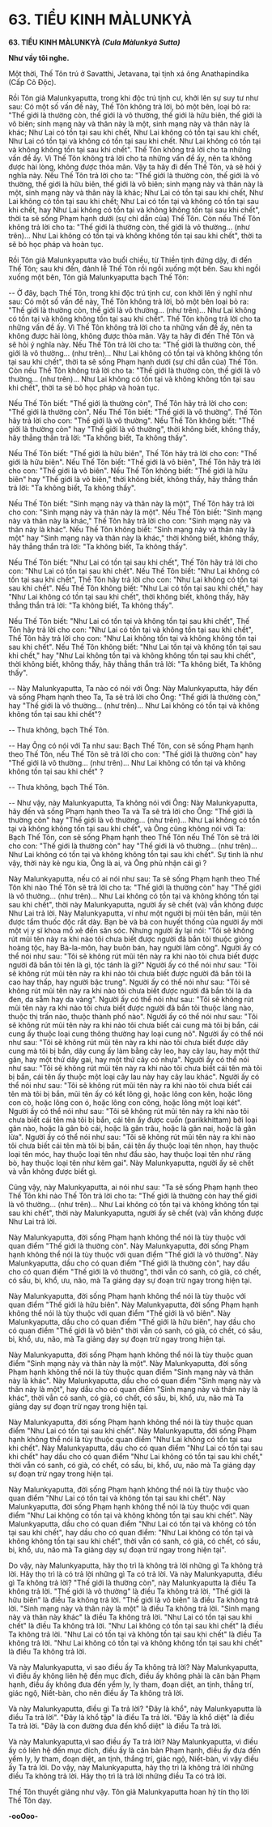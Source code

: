 # 63. TIỂU KINH MÀLUNKYÀ

**63. TIỂU KINH MÀLUNKYÀ**
***(Cula Màlunkyà Sutta)***

**Như vầy tôi nghe.**

Một thời, Thế Tôn trú ở Savatthi, Jetavana, tại tịnh xá ông Anathapindika (Cấp Cô Ðộc).

Rồi Tôn giả Malunkyaputta, trong khi độc trú tịnh cư, khởi lên sự suy tư như sau: Có một số vấn đề này,
Thế Tôn không trả lời, bỏ một bên, loại bỏ ra: "Thế giới là thường còn, thế giới là vô thường, thế giới là
hữu biên, thế giới là vô biên; sinh mạng này và thân này là một, sinh mạng này và thân này là khác; Như
Lai có tồn tại sau khi chết, Như Lai không có tồn tại sau khi chết, Như Lai có tồn tại và không có tồn tại
sau khi chết. Như Lai không có tồn tại và không không tồn tại sau khi chết". Thế Tôn không trả lời cho
ta những vấn đề ấy. Vì Thế Tôn không trả lời cho ta những vấn đề ấy, nên ta không được hài lòng,
không được thỏa mãn. Vậy ta hãy đi đến Thế Tôn, và sẽ hỏi ý nghĩa này. Nếu Thế Tôn trả lời cho ta:
"Thế giới là thường còn, thế giới là vô thường, thế giới là hữu biên, thế giới là vô biên; sinh mạng này
và thân này là một, sinh mạng này và thân này là khác; Như Lai có tồn tại sau khi chết, Như Lai không
có tồn tại sau khi chết; Như Lai có tồn tại và không có tồn tại sau khi chết, hay Như Lai không có tồn tại
và không không tồn tại sau khi chết", thời ta sẽ sống Phạm hạnh dưới (sự chỉ dẫn của) Thế Tôn. Còn nếu
Thế Tôn không trả lời cho ta: "Thế giới là thường còn, thế giới là vô thường... (như trên)... Như Lai
không có tồn tại và không không tồn tại sau khi chết", thời ta sẽ bỏ học pháp và hoàn tục.

Rồi Tôn giả Malunkyaputta vào buổi chiều, từ Thiền tịnh đứng dậy, đi đến Thế Tôn; sau khi đến, đảnh
lễ Thế Tôn rồi ngồi xuống một bên. Sau khi ngồi xuống một bên, Tôn giả Malunkyaputta bạch Thế Tôn:

-- Ở đây, bạch Thế Tôn, trong khi độc trú tịnh cư, con khởi lên ý nghĩ như sau: Có một số vấn đề này,
Thế Tôn không trả lời, bỏ một bên loại bỏ ra: "Thế giới là thường còn, thế giới là vô thường... (như
trên)... Như Lai không có tồn tại và không không tồn tại sau khi chết". Thế Tôn không trả lời cho ta
những vấn đề ấy. Vì Thế Tôn không trả lời cho ta những vấn đề ấy, nên ta không được hài lòng, không
được thỏa mãn. Vậy ta hãy đi đến Thế Tôn và sẽ hỏi ý nghĩa này. Nếu Thế Tôn trả lời cho ta: "Thế giới
là thường còn, thế giới là vô thường... (như trên)... Như Lai không có tồn tại và không không tồn tại sau
khi chết", thời ta sẽ sống Phạm hạnh dưới (sự chỉ dẫn của) Thế Tôn. Còn nếu Thế Tôn không trả lời cho
ta: "Thế giới là thường còn, thế giới là vô thường... (như trên)... Như Lai không có tồn tại và không
không tồn tại sau khi chết", thời ta sẽ bỏ học pháp và hoàn tục.

Nếu Thế Tôn biết: "Thế giới là thường còn", Thế Tôn hãy trả lời cho con: "Thế giới là thường còn". Nếu
Thế Tôn biết: "Thế giới là vô thường". Thế Tôn hãy trả lời cho con: "Thế giới là vô thường". Nếu Thế
Tôn không biết: "Thế giới là thường còn" hay "Thế giới là vô thường", thời không biết, không thấy, hãy
thẳng thắn trả lời: "Ta không biết, Ta không thấy".

Nếu Thế Tôn biết: "Thế giới là hữu biên", Thế Tôn hãy trả lời cho con: "Thế giới là hữu biên". Nếu Thế
Tôn biết: "Thế giới là vô biên", Thế Tôn hãy trả lời cho con: "Thế giới là vô biên". Nếu Thế Tôn không
biết: "Thế giới là hữu biên" hay "Thế giới là vô biên," thời không biết, không thấy, hãy thẳng thắn trả
lời: "Ta không biết, Ta không thấy".

Nếu Thế Tôn biết: "Sinh mạng này và thân này là một", Thế Tôn hãy trả lời cho con: "Sinh mạng này và
thân này là một". Nếu Thế Tôn biết: "Sinh mạng này và thân này là khác," Thế Tôn hãy trả lời cho con:
"Sinh mạng này và thân này là khác". Nếu Thế Tôn không biết: "Sinh mạng này và thân này là một" hay
"Sinh mạng này và thân này là khác," thời không biết, không thấy, hãy thẳng thắn trả lời: "Ta không
biết, Ta không thấy".

Nếu Thế Tôn biết: "Như Lai có tồn tại sau khi chết", Thế Tôn hãy trả lời cho con: "Như Lai có tồn tại
sau khi chết". Nếu Thế Tôn biết: "Như Lai không có tồn tại sau khi chết", Thế Tôn hãy trả lời cho con:
"Như Lai không có tồn tại sau khi chết". Nếu Thế Tôn không biết: "Như Lai có tồn tại sau khi chết," hay
"Như Lai không có tồn tại sau khi chết", thời không biết, không thấy, hãy thẳng thắn trả lời: "Ta không
biết, Ta không thấy".

Nếu Thế Tôn biết: "Như Lai có tồn tại và không tồn tại sau khi chết", Thế Tôn hãy trả lời cho con: "Như
Lai có tồn tại và không tồn tại sau khi chết", Thế Tôn hãy trả lời cho con: "Như Lai không tồn tại và
không không tồn tại sau khi chết". Nếu Thế Tôn không biết: "Như Lai tồn tại và không tồn tại sau khi
chết," hay "Như Lai không tồn tại và không không tồn tại sau khi chết", thời không biết, không thấy, hãy
thẳng thắn trả lời: "Ta không biết, Ta không thấy".

<!--pg-->
-- Này Malunkyaputta, Ta nào có nói với Ông: Này Malunkyaputta, hãy đến và sống Phạm hạnh theo
Ta, Ta sẽ trả lời cho Ông: "Thế giới là thường còn," hay "Thế giới là vô thường... (như trên)... Như Lai
không có tồn tại và không không tồn tại sau khi chết"?

-- Thưa không, bạch Thế Tôn.

-- Hay Ông có nói với Ta như sau: Bạch Thế Tôn, con sẽ sống Phạm hạnh theo Thế Tôn, nếu Thế Tôn sẽ
trả lời cho con: "Thế giới là thường còn" hay "Thế giới là vô thường... (như trên)... Như Lai không có
tồn tại và không không tồn tại sau khi chết" ?

-- Thưa không, bạch Thế Tôn.

-- Như vậy, này Malunkyaputta, Ta không nói với Ông: Này Malunkyaputta, hãy đến và sống Phạm
hạnh theo Ta và Ta sẽ trả lời cho Ông: "Thế giới là thường còn" hay "Thế giới là vô thường... (như
trên)... Như Lai không có tồn tại và không không tồn tại sau khi chết", và Ông cũng không nói với Ta:
Bạch Thế Tôn, con sẽ sống Phạm hạnh theo Thế Tôn nếu Thế Tôn sẽ trả lời cho con: "Thế giới là
thường còn" hay "Thế giới là vô thường... (như trên)... Như Lai không có tồn tại và không không tồn tại
sau khi chết". Sự tình là như vậy, thời này kẻ ngu kia, Ông là ai, và Ông phủ nhận cái gì ?

Này Malunkyaputta, nếu có ai nói như sau: Ta sẽ sống Phạm hạnh theo Thế Tôn khi nào Thế Tôn sẽ trả
lời cho ta: "Thế giới là thường còn" hay "Thế giới là vô thường... (như trên)... Như Lai không có tồn tại
và không không tồn tại sau khi chết", thời này Malunkyaputta, người ấy sẽ chết (và) vẫn không được
Như Lai trả lời. Này Malunkyaputta, ví như một người bị mũi tên bắn, mũi tên được tẩm thuốc độc rất
dày. Bạn bè và bà con huyết thống của người ấy mời một vị y sĩ khoa mổ xẻ đến săn sóc. Nhưng người
ấy lại nói: "Tôi sẽ không rút mũi tên này ra khi nào tôi chưa biết được người đã bắn tôi thuộc giòng
hoàng tộc, hay Bà-la-môn, hay buôn bán, hay người làm công". Người ấy có thể nói như sau: "Tôi sẽ
không rút mũi tên này ra khi nào tôi chưa biết được người đã bắn tôi tên là gì, tộc tánh là gì?" Người ấy
có thể nói như sau: "Tôi sẽ không rút mũi tên này ra khi nào tôi chưa biết được người đã bắn tôi là cao
hay thấp, hay người bậc trung". Người ấy có thể nói như sau: "Tôi sẽ không rút mũi tên này ra khi nào
tôi chưa biết được người đã bắn tôi là da đen, da sẫm hay da vàng". Người ấy có thể nói như sau: "Tôi sẽ
không rút mũi tên này ra khi nào tôi chưa biết được người đã bắn tôi thuộc làng nào, thuộc thị trấn nào,
thuộc thành phố nào". Người ấy có thể nói như sau: "Tôi sẽ không rút mũi tên này ra khi nào tôi chưa
biết cái cung mà tôi bị bắn, cái cung ấy thuộc loại cung thông thường hay loại cung nỏ". Người ấy có thể
nói như sau: "Tôi sẽ không rút mũi tên này ra khi nào tôi chưa biết được dây cung mà tôi bị bắn, dây
cung ấy làm bằng cây leo, hay cây lau, hay một thứ gân, hay một thứ dây gai, hay một thứ cây có nhựa".
Người ấy có thể nói như sau: "Tôi sẽ không rút mũi tên này ra khi nào tôi chưa biết cái tên mà tôi bị bắn,
cái tên ấy thuộc một loại cây lau này hay cây lau khác". Người ấy có thể nói như sau: "Tôi sẽ không rút
mũi tên này ra khi nào tôi chưa biết cái tên mà tôi bị bắn, mũi tên ấy có kết lông gì, hoặc lông con kên,
hoặc lông con cò, hoặc lông con ó, hoặc lông con công, hoặc lông một loại két". Người ấy có thể nói
như sau: "Tôi sẽ không rút mũi tên này ra khi nào tôi chưa biết cái tên mà tôi bị bắn, cái tên ấy được
cuốn (parikkhittam) bởi loại gân nào, hoặc là gân bò cái, hoặc là gân trâu, hoặc là gân nai, hoặc là gân
lừa". Người ấy có thể nói như sau: "Tôi sẽ không rút mũi tên này ra khi nào tôi chưa biết cái tên mà tôi
bị bắn, cái tên ấy thuộc loại tên nhọn, hay thuộc loại tên móc, hay thuộc loại tên như đầu sào, hay thuộc
loại tên như răng bò, hay thuộc loại tên như kẽm gai". Này Malunkyaputta, người ấy sẽ chết và vẫn
không được biết gì.

Cũng vậy, này Malunkyaputta, ai nói như sau: "Ta sẽ sống Phạm hạnh theo Thế Tôn khi nào Thế Tôn
trả lời cho ta: "Thế giới là thường còn hay thế giới là vô thường... (như trên)... Như Lai không có tồn tại
và không không tồn tại sau khi chết", thời này Malunkyaputta, người ấy sẽ chết (và) vẫn không được
Như Lai trả lời.

Này Malunkyaputta, đời sống Phạm hạnh không thể nói là tùy thuộc với quan điểm "Thế giới là thường
còn". Này Malunkyaputta, đời sống Phạm hạnh không thể nói là tùy thuộc với quan điểm "Thế giới là vô
thường". Này Malunkyaputta, dầu cho có quan điểm "Thế giới là thường còn", hay dầu cho có quan
điểm "Thế giới là vô thường", thời vẫn có sanh, có già, có chết, có sầu, bi, khổ, ưu, não, mà Ta giảng
dạy sự đoạn trừ ngay trong hiện tại.

Này Malunkyaputta, đời sống Phạm hạnh không thể nói là tùy thuộc với quan điểm "Thế giới là hữu
biên". Này Malunkyaputta, đời sống Phạm hạnh không thể nói là tùy thuộc với quan điểm "Thế giới là
vô biên". Này Malunkyaputta, dầu cho có quan điểm "Thế giới là hữu biên", hay dầu cho có quan điểm
"Thế giới là vô biên" thời vẫn có sanh, có già, có chết, có sầu, bi, khổ, ưu, não, mà Ta giảng dạy sự đoạn
trừ ngay trong hiện tại.

Này Malunkyaputta, đời sống Phạm hạnh không thể nói là tùy thuộc quan điểm "Sinh mạng này và thân
này là một". Này Malunkyaputta, đời sống Phạm hạnh không thể nói là tùy thuộc quan điểm "Sinh mạng
này và thân này là khác". Này Malunkyaputta, dầu cho có quan điểm "Sinh mạng này và thân này là
một", hay dầu cho có quan điểm "Sinh mạng này và thân này là khác", thời vẫn có sanh, có già, có chết,
có sầu, bi, khổ, ưu, não mà Ta giảng dạy sự đoạn trừ ngay trong hiện tại.

Này Malunkyaputta, đời sống Phạm hạnh không thể nói là tùy thuộc quan điểm "Như Lai có tồn tại sau
khi chết". Này Malunkyaputta, đời sống Phạm hạnh không thể nói là tùy thuộc quan điểm "Như Lai
không có tồn tại sau khi chết". Này Malunkyaputta, dầu cho có quan điểm "Như Lai có tồn tại sau khi
chết" hay dầu cho có quan điểm "Như Lai không có tồn tại sau khi chết," thời vẫn có sanh, có già, có
chết, có sầu, bi, khổ, ưu, não mà Ta giảng dạy sự đoạn trừ ngay trong hiện tại.

Này Malunkyaputta, đời sống Phạm hạnh không thể nói là tùy thuộc vào quan điểm "Như Lai có tồn tại
và không tồn tại sau khi chết". Này Malunkyaputta, đời sống Phạm hạnh không thể nói là tùy thuộc với
quan điểm "Như Lai không có tồn tại và không không tồn tại sau khi chết". Này Malunkyaputta, dầu cho
có quan điểm "Như Lai có tồn tại và không có tồn tại sau khi chết", hay dầu cho có quan điểm: "Như Lai
không có tồn tại và không không tồn tại sau khi chết", thời vẫn có sanh, có già, có chết, có sầu, bi, khổ,
ưu, não mà Ta giảng dạy sự đoạn trừ ngay trong hiện tại".

<!--pg-->
Do vậy, này Malunkyaputta, hãy thọ trì là không trả lời những gì Ta không trả lời. Hãy thọ trì là có trả
lời những gì Ta có trả lời. Và này Malunkyaputta, điều gì Ta không trả lời? "Thế giới là thường còn",
này Malunkyaputta là điều Ta không trả lời. "Thế giới là vô thường" là điều Ta không trả lời. "Thế giới
là hữu biên" là điều Ta không trả lời. "Thế giới là vô biên" là điều Ta không trả lời. "Sinh mạng này và
thân này là một" là điều Ta không trả lời. "Sinh mạng này và thân này khác" là điều Ta không trả lời.
"Như Lai có tồn tại sau khi chết" là điều Ta không trả lời. "Như Lai không có tồn tại sau khi chết" là
điều Ta không trả lời. "Như Lai có tồn tại và không tồn tại sau khi chết" là điều Ta không trả lời. "Như
Lai không có tồn tại và không không tồn tại sau khi chết" là điều Ta không trả lời.

Và này Malunkyaputta, vì sao điều ấy Ta không trả lời? Này Malunkyaputta, vì điều ấy không liên hệ
đến mục đích, điều ấy không phải là căn bản Phạm hạnh, điều ấy không đưa đến yểm ly, ly tham, đoạn
diệt, an tịnh, thắng trí, giác ngộ, Niết-bàn, cho nên điều ấy Ta không trả lời.

Và này Malunkyaputta, điều gì Ta trả lời? "Ðây là khổ", này Malunkyaputta là điều Ta trả lời". "Ðây là
khổ tập" là điều Ta trả lời. "Ðây là khổ diệt" là điều Ta trả lời. "Ðây là con đường đưa đến khổ diệt" là
điều Ta trả lời.

Và này Malunkyaputta,vì sao điều ấy Ta trả lời? Này Malunkyaputta, vì điều ấy có liên hệ đến mục
đích, điều ấy là căn bản Phạm hạnh, điều ấy đưa đến yểm ly, ly tham, đoạn diệt, an tịnh, thắng trí, giác
ngộ, Niết-bàn, vì vậy điều ấy Ta trả lời. Do vậy, này Malunkyaputta, hãy thọ trì là không trả lời những
điều Ta không trả lời. Hãy thọ trì là trả lời những điều Ta có trả lời.

Thế Tôn thuyết giảng như vậy. Tôn giả Malunkyaputta hoan hỷ tín thọ lời Thế Tôn dạy.

**-ooOoo-**

